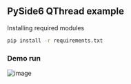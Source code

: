 ## PySide6 QThread example



Installing required modules

```bash
pip install -r requirements.txt
```



### Demo run

![image](C:\Users\ituser1\Desktop\qthread_example\demo.gif)

